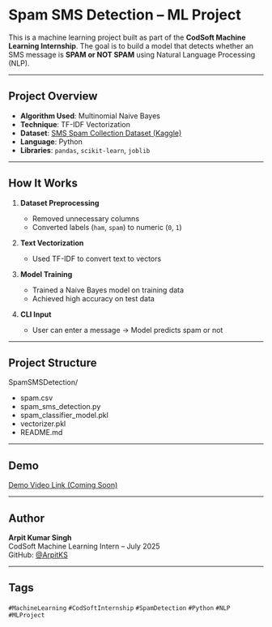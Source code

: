 # Spam SMS Detection – ML Project

This is a machine learning project built as part of the **CodSoft Machine Learning Internship**. The goal is to build a model that detects whether an SMS message is **SPAM or NOT SPAM** using Natural Language Processing (NLP).

---

## Project Overview

- **Algorithm Used**: Multinomial Naive Bayes
- **Technique**: TF-IDF Vectorization
- **Dataset**: [SMS Spam Collection Dataset (Kaggle)](https://www.kaggle.com/datasets/uciml/sms-spam-collection-dataset)
- **Language**: Python
- **Libraries**: `pandas`, `scikit-learn`, `joblib`

---

## How It Works

1. **Dataset Preprocessing**
   - Removed unnecessary columns
   - Converted labels (`ham`, `spam`) to numeric (`0`, `1`)

2. **Text Vectorization**
   - Used TF-IDF to convert text to vectors

3. **Model Training**
   - Trained a Naive Bayes model on training data
   - Achieved high accuracy on test data

4. **CLI Input**
   - User can enter a message → Model predicts spam or not

---

## Project Structure

SpamSMSDetection/
- spam.csv
- spam_sms_detection.py
- spam_classifier_model.pkl
- vectorizer.pkl
- README.md

---

## Demo

[ Demo Video Link (Coming Soon) ](#)

---

## Author

**Arpit Kumar Singh**  
CodSoft Machine Learning Intern – July 2025  
GitHub: [@ArpitKS](https://github.com/ArpitKS)

---

## Tags

`#MachineLearning` `#CodSoftInternship` `#SpamDetection` `#Python` `#NLP` `#MLProject`


